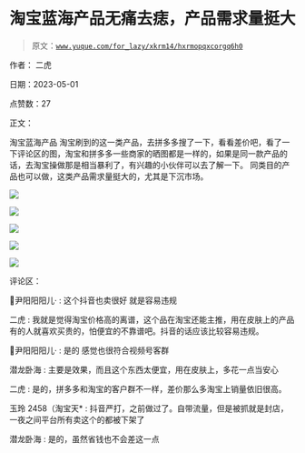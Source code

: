 # 淘宝蓝海产品无痛去痣，产品需求量挺大

> 原文：[`www.yuque.com/for_lazy/xkrm14/hxrmopqxcorgq6h0`](https://www.yuque.com/for_lazy/xkrm14/hxrmopqxcorgq6h0)

作者： 二虎

日期：2023-05-01

点赞数：27

正文：

淘宝蓝海产品 淘宝刷到的这一类产品，去拼多多搜了一下，看看差价吧，看了一下评论区的图，淘宝和拼多多一些商家的晒图都是一样的，如果是同一款产品的话，去淘宝操做那是相当暴利了，有兴趣的小伙伴可以去了解一下。 同类目的产品也可以做，这类产品需求量挺大的，尤其是下沉市场。

![](img/3bb739e4f329c0ab706ca8b06eb5f07d.png)

![](img/433db7e4ef4c79413b89f263d4d6a4e9.png)

![](img/95bf5196ecdd774b5d599c48559b638f.png)

![](img/9c5e08c8d0044b2bb76801611b1d7c95.png)

![](img/5a5bd0efa5d68882f053fe2b05a33526.png)

评论区：

🌈尹阳阳阳儿· : 这个抖音也卖很好 就是容易违规

二虎 : 我就是觉得淘宝价格高的离谱，这个品在淘宝还能主推，用在皮肤上的产品有的人就喜欢买贵的，怕便宜的不靠谱吧。抖音的话应该比较容易违规。

🌈尹阳阳阳儿· : 是的 感觉也很符合视频号客群

潜龙卧海 : 主要是效果，而且这个东西太便宜，用在皮肤上，多花一点当安心

二虎 : 是的，拼多多和淘宝的客户群不一样，差价那么多淘宝上销量依旧很高。

玉玲 2458（淘宝天* : 抖音严打，之前做过了。自带流量，但是被抓就是封店，一夜之间平台所有卖这个的都被下架了

潜龙卧海 : 是的，虽然省钱也不会差这一点



